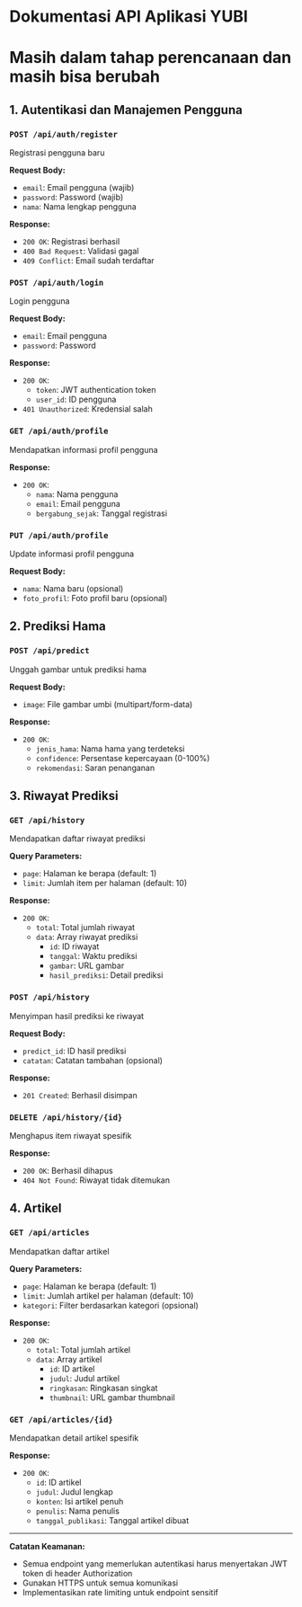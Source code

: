 # Dokumentasi API Aplikasi YUBI
# Masih dalam tahap perencanaan dan masih bisa berubah

## 1. Autentikasi dan Manajemen Pengguna

### `POST /api/auth/register`
Registrasi pengguna baru

**Request Body:**
- `email`: Email pengguna (wajib)
- `password`: Password (wajib)
- `nama`: Nama lengkap pengguna

**Response:**
- `200 OK`: Registrasi berhasil
- `400 Bad Request`: Validasi gagal
- `409 Conflict`: Email sudah terdaftar

### `POST /api/auth/login`
Login pengguna

**Request Body:**
- `email`: Email pengguna
- `password`: Password

**Response:**
- `200 OK`: 
  * `token`: JWT authentication token
  * `user_id`: ID pengguna
- `401 Unauthorized`: Kredensial salah

### `GET /api/auth/profile`
Mendapatkan informasi profil pengguna

**Response:**
- `200 OK`:
  * `nama`: Nama pengguna
  * `email`: Email pengguna
  * `bergabung_sejak`: Tanggal registrasi

### `PUT /api/auth/profile`
Update informasi profil pengguna

**Request Body:**
- `nama`: Nama baru (opsional)
- `foto_profil`: Foto profil baru (opsional)

## 2. Prediksi Hama

### `POST /api/predict`
Unggah gambar untuk prediksi hama

**Request Body:**
- `image`: File gambar umbi (multipart/form-data)

**Response:**
- `200 OK`:
  * `jenis_hama`: Nama hama yang terdeteksi
  * `confidence`: Persentase kepercayaan (0-100%)
  * `rekomendasi`: Saran penanganan

## 3. Riwayat Prediksi

### `GET /api/history`
Mendapatkan daftar riwayat prediksi

**Query Parameters:**
- `page`: Halaman ke berapa (default: 1)
- `limit`: Jumlah item per halaman (default: 10)

**Response:**
- `200 OK`:
  * `total`: Total jumlah riwayat
  * `data`: Array riwayat prediksi
    - `id`: ID riwayat
    - `tanggal`: Waktu prediksi
    - `gambar`: URL gambar
    - `hasil_prediksi`: Detail prediksi

### `POST /api/history`
Menyimpan hasil prediksi ke riwayat

**Request Body:**
- `predict_id`: ID hasil prediksi
- `catatan`: Catatan tambahan (opsional)

**Response:**
- `201 Created`: Berhasil disimpan

### `DELETE /api/history/{id}`
Menghapus item riwayat spesifik

**Response:**
- `200 OK`: Berhasil dihapus
- `404 Not Found`: Riwayat tidak ditemukan

## 4. Artikel

### `GET /api/articles`
Mendapatkan daftar artikel

**Query Parameters:**
- `page`: Halaman ke berapa (default: 1)
- `limit`: Jumlah artikel per halaman (default: 10)
- `kategori`: Filter berdasarkan kategori (opsional)

**Response:**
- `200 OK`:
  * `total`: Total jumlah artikel
  * `data`: Array artikel
    - `id`: ID artikel
    - `judul`: Judul artikel
    - `ringkasan`: Ringkasan singkat
    - `thumbnail`: URL gambar thumbnail

### `GET /api/articles/{id}`
Mendapatkan detail artikel spesifik

**Response:**
- `200 OK`:
  * `id`: ID artikel
  * `judul`: Judul lengkap
  * `konten`: Isi artikel penuh
  * `penulis`: Nama penulis
  * `tanggal_publikasi`: Tanggal artikel dibuat

---

**Catatan Keamanan:**
- Semua endpoint yang memerlukan autentikasi harus menyertakan JWT token di header Authorization
- Gunakan HTTPS untuk semua komunikasi
- Implementasikan rate limiting untuk endpoint sensitif